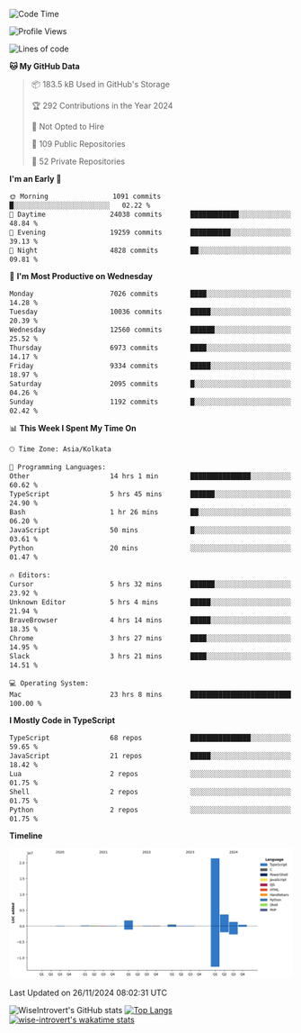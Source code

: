 <!--START_SECTION:waka-->
![Code Time](http://img.shields.io/badge/Code%20Time-1%2C888%20hrs%2058%20mins-blue)

![Profile Views](http://img.shields.io/badge/Profile%20Views-1-blue)

![Lines of code](https://img.shields.io/badge/From%20Hello%20World%20I%27ve%20Written-29.7%20million%20lines%20of%20code-blue)

**🐱 My GitHub Data** 

> 📦 183.5 kB Used in GitHub's Storage 
 > 
> 🏆 292 Contributions in the Year 2024
 > 
> 🚫 Not Opted to Hire
 > 
> 📜 109 Public Repositories 
 > 
> 🔑 52 Private Repositories 
 > 
**I'm an Early 🐤** 

```text
🌞 Morning                1091 commits        █░░░░░░░░░░░░░░░░░░░░░░░░   02.22 % 
🌆 Daytime                24038 commits       ████████████░░░░░░░░░░░░░   48.84 % 
🌃 Evening                19259 commits       ██████████░░░░░░░░░░░░░░░   39.13 % 
🌙 Night                  4828 commits        ██░░░░░░░░░░░░░░░░░░░░░░░   09.81 % 
```
📅 **I'm Most Productive on Wednesday** 

```text
Monday                   7026 commits        ████░░░░░░░░░░░░░░░░░░░░░   14.28 % 
Tuesday                  10036 commits       █████░░░░░░░░░░░░░░░░░░░░   20.39 % 
Wednesday                12560 commits       ██████░░░░░░░░░░░░░░░░░░░   25.52 % 
Thursday                 6973 commits        ████░░░░░░░░░░░░░░░░░░░░░   14.17 % 
Friday                   9334 commits        █████░░░░░░░░░░░░░░░░░░░░   18.97 % 
Saturday                 2095 commits        █░░░░░░░░░░░░░░░░░░░░░░░░   04.26 % 
Sunday                   1192 commits        █░░░░░░░░░░░░░░░░░░░░░░░░   02.42 % 
```


📊 **This Week I Spent My Time On** 

```text
🕑︎ Time Zone: Asia/Kolkata

💬 Programming Languages: 
Other                    14 hrs 1 min        ███████████████░░░░░░░░░░   60.62 % 
TypeScript               5 hrs 45 mins       ██████░░░░░░░░░░░░░░░░░░░   24.90 % 
Bash                     1 hr 26 mins        ██░░░░░░░░░░░░░░░░░░░░░░░   06.20 % 
JavaScript               50 mins             █░░░░░░░░░░░░░░░░░░░░░░░░   03.61 % 
Python                   20 mins             ░░░░░░░░░░░░░░░░░░░░░░░░░   01.47 % 

🔥 Editors: 
Cursor                   5 hrs 32 mins       ██████░░░░░░░░░░░░░░░░░░░   23.92 % 
Unknown Editor           5 hrs 4 mins        █████░░░░░░░░░░░░░░░░░░░░   21.94 % 
BraveBrowser             4 hrs 14 mins       █████░░░░░░░░░░░░░░░░░░░░   18.35 % 
Chrome                   3 hrs 27 mins       ████░░░░░░░░░░░░░░░░░░░░░   14.95 % 
Slack                    3 hrs 21 mins       ████░░░░░░░░░░░░░░░░░░░░░   14.51 % 

💻 Operating System: 
Mac                      23 hrs 8 mins       █████████████████████████   100.00 % 
```

**I Mostly Code in TypeScript** 

```text
TypeScript               68 repos            ███████████████░░░░░░░░░░   59.65 % 
JavaScript               21 repos            █████░░░░░░░░░░░░░░░░░░░░   18.42 % 
Lua                      2 repos             ░░░░░░░░░░░░░░░░░░░░░░░░░   01.75 % 
Shell                    2 repos             ░░░░░░░░░░░░░░░░░░░░░░░░░   01.75 % 
Python                   2 repos             ░░░░░░░░░░░░░░░░░░░░░░░░░   01.75 % 
```



**Timeline**

![Lines of Code chart](https://raw.githubusercontent.com/wise-introvert/wise-introvert/master/assets/bar_graph.png)


 Last Updated on 26/11/2024 08:02:31 UTC
<!--END_SECTION:waka-->

![WiseIntrovert's GitHub stats](https://github-readme-stats.vercel.app/api?username=wise-introvert&count_private=true&show_icons=true)
[![Top Langs](https://github-readme-stats.vercel.app/api/top-langs/?username=wise-introvert&langs_count=10)](https://github.com/anuraghazra/github-readme-stats)
[![wise-introvert's wakatime stats](https://github-readme-stats.vercel.app/api/wakatime?username=wiseintrovert)](https://github.com/anuraghazra/github-readme-stats)

